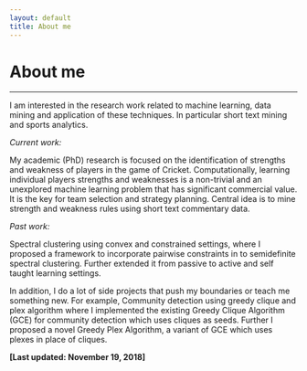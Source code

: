 ```yaml
---
layout: default
title: About me
---
```


<p><h1>About me</h1></p>

___

I am interested in the research work related to machine learning, data mining and application of these techniques. 
In particular short text mining and sports analytics.

*Current work:*

My academic (PhD) research is focused on the identification of strengths and weakness of players in the game of Cricket.
Computationally, learning individual players strengths and weaknesses is a non-trivial and an unexplored machine learning problem that has significant commercial value. It is the key for team selection and strategy planning.
Central idea is to mine strength and weakness rules using short text commentary data.

*Past work:*

Spectral clustering using convex and constrained settings, where I proposed a framework to incorporate pairwise constraints in to semidefinite spectral clustering. Further extended it from passive to active and self taught learning settings. 

In addition, I do a lot of side projects that push my boundaries or teach me something new. 
For example, Community detection using greedy clique and plex algorithm where I implemented the existing Greedy Clique Algorithm (GCE) for community detection which uses cliques as seeds. Further I proposed a novel Greedy Plex Algorithm, a variant of GCE which uses plexes in place of cliques.

**[Last updated: November 19, 2018]**
